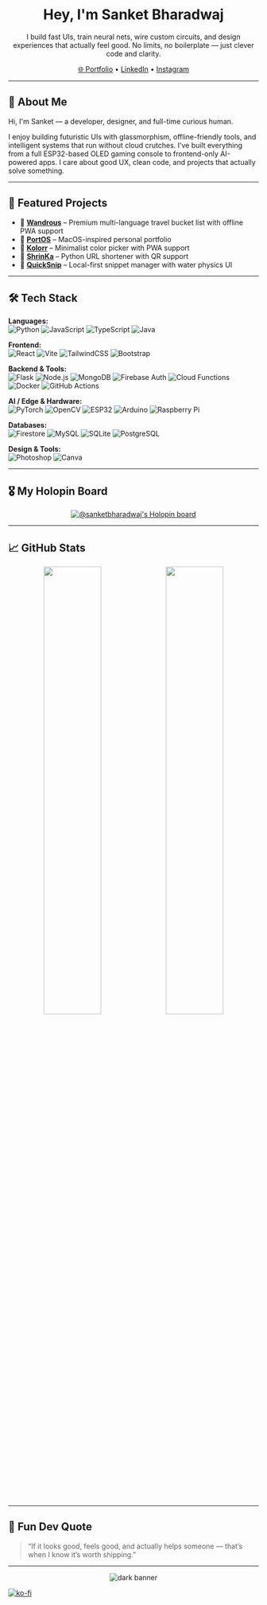 <h1 align="center">Hey, I'm Sanket Bharadwaj </h1>
<p align="center">
  I build fast UIs, train neural nets, wire custom circuits, and design experiences that actually feel good. No limits, no boilerplate — just clever code and clarity.
</p>

<p align="center">
  <a href="https://sanketbharadwaj.vercel.app" target="_blank">🌐 Portfolio</a> • 
  <a href="https://www.linkedin.com/in/sanket-bharadwaj-a041b6311" target="_blank">LinkedIn</a> • 
  <a href="https://instagram.com/sanket_half_blood" target="_blank">Instagram</a>
</p> 

---
## 🧠 About Me
Hi, I'm Sanket — a developer, designer, and full-time curious human.

I enjoy building futuristic UIs with glassmorphism, offline-friendly tools, and intelligent systems that run without cloud crutches. I’ve built everything from a full ESP32-based OLED gaming console to frontend-only AI-powered apps. I care about good UX, clean code, and projects that actually solve something.

---

## 🚀 Featured Projects
- 🔹 **[Wandrous](https://wandrous.vercel.app)** – Premium multi-language travel bucket list with offline PWA support  
- 🔹 **[PortOS](https://portos-new.vercel.app)** – MacOS-inspired personal portfolio  
- 🔹 **[Kolorr](https://kolorr.vercel.app)** – Minimalist color picker with PWA support  
- 🔹 **[ShrinKa](https://shrinka-fcr8.onrender.com)** – Python URL shortener with QR support  
- 🔹 **[QuickSnip](https://quicksnip-gamma.vercel.app/)** – Local-first snippet manager with water physics UI  

---

## 🛠️ Tech Stack
**Languages:**  
![Python](https://img.shields.io/badge/Python-3670A0?style=for-the-badge&logo=python&logoColor=white)  ![JavaScript](https://img.shields.io/badge/JavaScript-F7DF1E?style=for-the-badge&logo=javascript&logoColor=black)  ![TypeScript](https://img.shields.io/badge/TypeScript-007ACC?style=for-the-badge&logo=typescript&logoColor=white)  ![Java](https://img.shields.io/badge/Java-ED8B00?style=for-the-badge&logo=java&logoColor=white)  

**Frontend:**  
![React](https://img.shields.io/badge/React-20232a?style=for-the-badge&logo=react&logoColor=61DAFB)  ![Vite](https://img.shields.io/badge/Vite-646CFF?style=for-the-badge&logo=vite&logoColor=white)  ![TailwindCSS](https://img.shields.io/badge/TailwindCSS-38B2AC?style=for-the-badge&logo=tailwind-css&logoColor=white)  ![Bootstrap](https://img.shields.io/badge/Bootstrap-7952B3?style=for-the-badge&logo=bootstrap&logoColor=white)  

**Backend & Tools:**  
![Flask](https://img.shields.io/badge/Flask-black?style=for-the-badge&logo=flask&logoColor=white)  ![Node.js](https://img.shields.io/badge/Node.js-339933?style=for-the-badge&logo=node.js&logoColor=white)  ![MongoDB](https://img.shields.io/badge/MongoDB-4EA94B?style=for-the-badge&logo=mongodb&logoColor=white)  ![Firebase Auth](https://img.shields.io/badge/Firebase%20Auth-ffca28?style=for-the-badge&logo=firebase&logoColor=black)  ![Cloud Functions](https://img.shields.io/badge/Cloud%20Functions-ffca28?style=for-the-badge&logo=firebase&logoColor=black)  ![Docker](https://img.shields.io/badge/Docker-2496ED?style=for-the-badge&logo=docker&logoColor=white)  ![GitHub Actions](https://img.shields.io/badge/GitHub%20Actions-2088FF?style=for-the-badge&logo=github-actions&logoColor=white)  

**AI / Edge & Hardware:**  
![PyTorch](https://img.shields.io/badge/PyTorch-EE4C2C?style=for-the-badge&logo=pytorch&logoColor=white)  ![OpenCV](https://img.shields.io/badge/OpenCV-5C3EE8?style=for-the-badge&logo=opencv&logoColor=white)  ![ESP32](https://img.shields.io/badge/ESP32-000000?style=for-the-badge&logo=espressif&logoColor=white)  ![Arduino](https://img.shields.io/badge/Arduino-00979D?style=for-the-badge&logo=arduino&logoColor=white)  ![Raspberry Pi](https://img.shields.io/badge/Raspberry%20Pi-C51A4A?style=for-the-badge&logo=raspberrypi&logoColor=white)  

**Databases:**  
![Firestore](https://img.shields.io/badge/Firestore-ffca28?style=for-the-badge&logo=firebase&logoColor=black)  ![MySQL](https://img.shields.io/badge/MySQL-00758F?style=for-the-badge&logo=mysql&logoColor=white)  ![SQLite](https://img.shields.io/badge/SQLite-07405E?style=for-the-badge&logo=sqlite&logoColor=white)  ![PostgreSQL](https://img.shields.io/badge/Postgres-316192?style=for-the-badge&logo=postgresql&logoColor=white)  

**Design & Tools:**  
![Photoshop](https://img.shields.io/badge/Adobe%20Photoshop-31A8FF?style=for-the-badge&logo=adobe-photoshop&logoColor=white)  ![Canva](https://img.shields.io/badge/Canva-00C4CC?style=for-the-badge&logo=canva&logoColor=white)  

---

## 🎖️ My Holopin Board
<p align="center">
  <a href="https://holopin.io/@sanketbharadwaj">
    <img src="https://holopin.me/sanketbharadwaj" alt="@sanketbharadwaj's Holopin board" />
  </a>
</p>

---

## 📈 GitHub Stats
<p align="center">
  <img src="https://github-readme-stats.vercel.app/api?username=Sanket-Bharadwaj&theme=radical&show_icons=true&count_private=true&hide_border=true" width="48%"/>
  <img src="https://github-readme-stats.vercel.app/api/top-langs/?username=Sanket-Bharadwaj&layout=compact&theme=radical&hide_border=true" width="48%"/>
</p>

---

## 💬 Fun Dev Quote
> “If it looks good, feels good, and actually helps someone — that’s when I know it’s worth shipping.”

---

<div align="center">
  <img src="https://github.com/user-attachments/assets/eae4c22c-87ea-4745-a830-4f1b2b7df18c" alt="dark banner" />
</div>


[![ko-fi](https://ko-fi.com/img/githubbutton_sm.svg)](https://ko-fi.com/E1E71HX51N)
